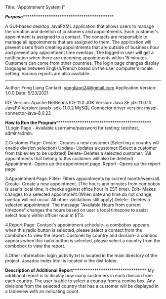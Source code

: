 Title: "Appointment System I" 

***********************************************Purpose***************************************************************************************** 

A GUI-based desktop JavaFXML application that allows users to manage the creation and deletion of customers and appointments.
Each customer's appointment is assigned to a contact. The contacts are responsible to manage all appointments that are assigned to them. 
The application will prevent users from creating appointments that are outside of business hour and prevent any appointment time overlaps.
The logged in user will get a notification when there are upcoming appointments within 15 minutes. Customers can come from other countries.
The login page changes display languages between English/French based on the user computer's locale setting. Various reports are also available.

***********************************************************************************************************************************************

Author: Yong Liang
Contact: yongliang24@gmail.com
Application Version: 1.0.0
Date: 5/23/2021


IDE Version: Apache NetBeans IDE 11.0 
JDK Version: Java SE jdk-11.0.10
JavaFX Version: javafx-sdk-11.0.2
MySQL Connector driver version: mysql-connector-java-8.0.22


**************************************How to Run the Program**********************************************************************************
1.Login Page - Available username/password for testing: test/test, admin/admin.

2.Customer Page:
	Create- Creates a new customer.(Selecting a country will enable division selection)
	Update- Updates a customer.(Select a customer from tableview to be updated)
	Delete- Deletes a selected customer. (All appointments that belong to this customer will also be deleted)
	Appointment- Opens up the appointment page.
	Report- Opens up the report page.

3.Appointment Page:
	Filter- Filters appointments by current month/week/all.
	Create- Create a new appointment. (The hours and minutes from combobox is user's local time, it checks against office hour in EST time).
	Edit- Makes changes to a selected appointment.(When date and time do not change, overlap will not occur. All other validations still apply)
	Delete- Deletes a selected appointment.
The message "Available Hours from current timezone" changes the hours based on user's local timezone to assist select hours within officer hour in ETS.

4.Report Page: 
	Contact's appointment schedule- a combobox appears when this radio button is selected, please select a contact from the combobox to view the report.
	Custoner by country and division- a combox appears when this radio button is selected, please select a country from the combobox to view the report.

5.Other information:
	login_activity.txt is located in the main directory of the project.
	Javadoc index.html is located in the dist folder.
	
**************************************Description of Additional Report************************************************************************
My additional report is to display how many customers in each division from each country. The user is able to select a country from a combo box.
Any divisions from the selected country that has a customer will be displayed in a tableview with an indicating count. 
